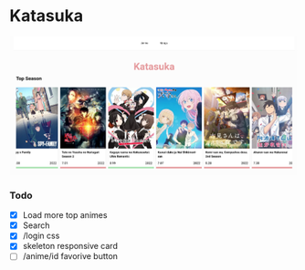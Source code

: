 # Katasuka

![print](./.github/print.png)


### Todo

- [x] Load more top animes
- [x] Search
- [x] /login css
- [x] skeleton responsive card
- [ ] /anime/id favorive button
